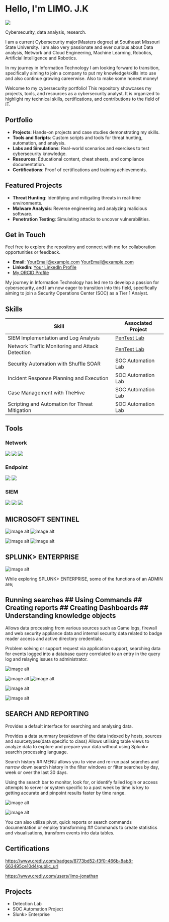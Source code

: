 # Hello, I'm LIMO. J.K
<a href="https://linkedin.com/in/limo-jonathan-158680178"><img src="https://img.shields.io/badge/-LinkedIn-0072b1?&style=for-the-badge&logo=linkedin&logoColor=white" /></a>

Cybersecurity, data analysis, research.

I am a current Cybersecurity major(Masters degree) at Southeast Missouri State University. I am also very passionate and ever curious about Data analysis, Network and Cloud Engineering, Machine Learning, Robotics, Artificial Intelligence and Robotics.


In my journey in Information Technology I am looking forward to transition, specifically aiming to join a company to put my knowledge/skills into use and also continue growing careerwise. Also to make some honest money!


Welcome to my cybersecurity portfolio! This repository showcases my projects, tools, and resources as a cybersecurity analyst. It is organized to highlight my technical skills, certifications, and contributions to the field of IT.

## Portfolio

- **Projects**: Hands-on projects and case studies demonstrating my skills.
- **Tools and Scripts**: Custom scripts and tools for threat hunting, automation, and analysis.
- **Labs and Simulations**: Real-world scenarios and exercises to test cybersecurity knowledge.
- **Resources**: Educational content, cheat sheets, and compliance documentation.
- **Certifications**: Proof of certifications and training achievements.

## Featured Projects

- **Threat Hunting**: Identifying and mitigating threats in real-time environments.
- **Malware Analysis**: Reverse engineering and analyzing malicious software.
- **Penetration Testing**: Simulating attacks to uncover vulnerabilities.

## Get in Touch

Feel free to explore the repository and connect with me for collaboration opportunities or feedback.

- **Email**: [YourEmail@example.com](jlimo1s@semo.edu) [YourEmail@example.com](limojonathan43@gmail.com)
- **LinkedIn**: [Your LinkedIn Profile](www.linkedin.com/in/limo-jonathan-158680178)
- [My ORCID Profile](https://orcid.org/0009-0002-1682-8614)



My journey in Information Technology  has led me to develop a passion for cybersecurity, and I am now eager to transition into this field, specifically aiming to join a Security Operations Center (SOC) as a Tier 1 Analyst.

## Skills

| Skill                                         | Associated Project         |
|-----------------------------------------------|----------------------------|
| SIEM Implementation and Log Analysis          | <a href="https://google.com">PenTest Lab</a>|
| Network Traffic Monitoring and Attack Detection | <a href="https://google.com">PenTest Lab</a>|
| Security Automation with Shuffle SOAR         | SOC Automation Lab|
| Incident Response Planning and Execution      | SOC Automation Lab|
| Case Management with TheHive                  | SOC Automation Lab|
| Scripting and Automation for Threat Mitigation | SOC Automation Lab|

## Tools

### Network
<div>
    <img src="https://img.shields.io/badge/-Wireshark-1679A7?&style=for-the-badge&logo=Wireshark&logoColor=white" />
    <img src="https://img.shields.io/badge/-Suricata-EF3B2D?&style=for-the-badge&logo=Suricata&logoColor=white" />
    <img src="https://img.shields.io/badge/-Zeek-777BB4?&style=for-the-badge&logo=Zeek&logoColor=white" />
</div>

### Endpoint
<div>
    <img src="https://img.shields.io/badge/-Microsoft_Defender_for_Endpoint-00A4EF?&style=for-the-badge&logo=Microsoft&logoColor=white" />
    <img src="https://img.shields.io/badge/-Velociraptor-4B275F?&style=for-the-badge&logo=Velociraptor&logoColor=white" />
</div>

### SIEM
<div>
    <img src="https://img.shields.io/badge/-Microsoft_Sentinel-0078D4?&style=for-the-badge&logo=Microsoft&logoColor=white" />
    <img src="https://img.shields.io/badge/-Splunk-000000?&style=for-the-badge&logo=Splunk&logoColor=white" />
    <img src="https://img.shields.io/badge/-Elastic-005571?&style=for-the-badge&logo=Elastic&logoColor=white" />

    
</div>







## MICROSOFT SENTINEL

![image alt](https://github.com/LimoJK/LIMO.-JK/blob/4ba0b167c43ac876bdd9fb73a720e1e37691cb36/sentinel.png)   ![image alt](https://github.com/LimoJK/LIMO.-JK/blob/60aab478061bc2ac47d6eb3eed4e182a764f44d2/azure.jpg)       

 ![image alt](https://github.com/LimoJK/LIMO.-JK/blob/5e438a5e408d37be0bd4b09b2a9f70d9c65a35bd/Azure%202.jpg) ![image alt](https://github.com/LimoJK/LIMO.-JK/blob/c12e5d9b5698fa1102bd898b2ed25b5a9d69fde2/azure%20sentinel.png) 




## SPLUNK> ENTERPRISE
![image alt](https://github.com/LimoJK/LIMO.-JK/blob/main/Screenshot%202025-01-19%20201136.png) 



While exploring SPLUNK> ENTERPRISE, some of the functions of an ADMIN are;

## Running searches ## Using Commands ## Creating reports ## Creating Dashboards ## Understanding knowledge objects

Allows data processing from various sources such as Game logs, firewall and web security appliance data and internal security data related to badge reader access and active directory credentials.

Problem solving or support request via application support, searching data for events logged into a database query correlated to an entry in the query log and relaying issues to administrator.

 ![image alt](https://github.com/LimoJK/LIMO.-JK/blob/a8243574d0b35b163015222bdcc86d0a8df726a1/Screenshot%202025-01-19%20202204.png)

 


![image alt](https://github.com/LimoJK/LIMO.-JK/blob/9414dea261858b308cf71827215169c0ed141e8e/Screenshot%202025-01-19%20194413.png)
![image alt](https://github.com/LimoJK/LIMO.-JK/blob/3a83222b6e763c8354bf9e6769364d6fdce3e7c6/Screenshot%202025-01-19%20201213.png)


![image alt](https://github.com/LimoJK/LIMO.-JK/blob/b520b54f664995f67a0ed2920cad5a55c2e4d668/Screenshot%202025-01-19%20202957.png)

![image alt](https://github.com/LimoJK/LIMO.-JK/blob/bb880f067ce70c6b6eaa5b320aec3a04a4766557/Screenshot%202025-01-19%20202854.png)

## SEARCH AND REPORTING

Provides a default interface for searching and analysing data.

Provides a data summary breakdown of the data indexed by hosts, sources and sourcetypes(data specific to class)
Allows utilising table views to analyze data to explore and prepare your data without using Splunk> searchh processing language.

Search history ## MENU allows you to view and re-run past searches and narrow down search history in the filter windows or filter searches by day, week or over the last 30 days.

Using the search bar to monitor, look for, or identify failed login or access attempts to server or system specific  to a past week by time is key to getting accurate and pinpoint results faster by time range.


![image alt](https://github.com/LimoJK/LIMO.-JK/blob/7fb7862065f05a49601b534390e187c03951ea2a/Screenshot%202025-01-19%20212837.png)

![image alt](https://github.com/LimoJK/LIMO.-JK/blob/420b40c314eb2a3b5b7328b3e4d62572d1a310b2/Screenshot%202025-01-19%20213023.png)

You can also utilize pivot, quick reports or search commands documentation or employ transforming ## Commands to create statistics and visualisations, transform events into data tables.
    
    
    
      






      


## Certifications
<div>
  <div data-iframe-width="150" data-iframe-height="270" data-share-badge-id="8773bd52-f3f0-466b-8ab8-663495ce10d4" data-share-badge-host="https://www.credly.com"></div><script type="text/javascript" async src="//cdn.credly.com/assets/utilities/embed.js"></script>
  
  https://www.credly.com/badges/8773bd52-f3f0-466b-8ab8-663495ce10d4/public_url
  
  https://www.credly.com/users/limo-jonathan
  
</div>

## Projects
- Detection Lab
- SOC Automation Project
- Slunk> Enterprise
